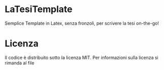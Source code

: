 # LaTesiTemplate
Semplice Template in Latex, senza fronzoli, per scrivere la tesi on-the-go!
# Licenza
Il codice è distribuito sotto la licenza MIT. Per informazioni sulla licenza si rimanda al file
